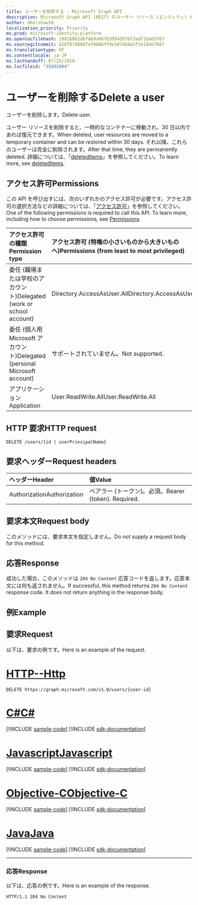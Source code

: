 ```yaml
---
title: ユーザーを削除する - Microsoft Graph API
description: Microsoft Graph API (REST) のユーザー リソース (エンティティ) の削除方法について説明します。
author: dkershaw10
localization_priority: Priority
ms.prod: microsoft-identity-platform
ms.openlocfilehash: 198268b2dbfdb9a06fb3954387673adf1bab5f67
ms.sourcegitcommit: b18f978808fef800bff9e587464a5f3e18eb7687
ms.translationtype: HT
ms.contentlocale: ja-JP
ms.lasthandoff: 07/25/2019
ms.locfileid: "35892604"
---
```

# <a name="delete-a-user"></a><span data-ttu-id="660b8-103">ユーザーを削除する</span><span class="sxs-lookup"><span data-stu-id="660b8-103">Delete a user</span></span>

<span data-ttu-id="660b8-104">ユーザーを削除します。</span><span class="sxs-lookup"><span data-stu-id="660b8-104">Delete user.</span></span>  

<span data-ttu-id="660b8-105">ユーザー リソースを削除すると、一時的なコンテナーに移動され、30 日以内であれば復元できます。</span><span class="sxs-lookup"><span data-stu-id="660b8-105">When deleted, user resources are moved to a temporary container and can be restored within 30 days.</span></span>  <span data-ttu-id="660b8-106">それ以降、これらのユーザーは完全に削除されます。</span><span class="sxs-lookup"><span data-stu-id="660b8-106">After that time, they are permanently deleted.</span></span>  <span data-ttu-id="660b8-107">詳細については、「[deletedItems](../resources/directory.md)」を参照してください。</span><span class="sxs-lookup"><span data-stu-id="660b8-107">To learn more, see [deletedItems](../resources/directory.md).</span></span>

## <a name="permissions"></a><span data-ttu-id="660b8-108">アクセス許可</span><span class="sxs-lookup"><span data-stu-id="660b8-108">Permissions</span></span>

<span data-ttu-id="660b8-p102">この API を呼び出すには、次のいずれかのアクセス許可が必要です。アクセス許可の選択方法などの詳細については、「[アクセス許可](/graph/permissions-reference)」を参照してください。</span><span class="sxs-lookup"><span data-stu-id="660b8-p102">One of the following permissions is required to call this API. To learn more, including how to choose permissions, see [Permissions](/graph/permissions-reference).</span></span>

|<span data-ttu-id="660b8-111">アクセス許可の種類</span><span class="sxs-lookup"><span data-stu-id="660b8-111">Permission type</span></span>      | <span data-ttu-id="660b8-112">アクセス許可 (特権の小さいものから大きいものへ)</span><span class="sxs-lookup"><span data-stu-id="660b8-112">Permissions (from least to most privileged)</span></span>              |
|:--------------------|:---------------------------------------------------------|
|<span data-ttu-id="660b8-113">委任 (職場または学校のアカウント)</span><span class="sxs-lookup"><span data-stu-id="660b8-113">Delegated (work or school account)</span></span> | <span data-ttu-id="660b8-114">Directory.AccessAsUser.All</span><span class="sxs-lookup"><span data-stu-id="660b8-114">Directory.AccessAsUser.All</span></span>    |
|<span data-ttu-id="660b8-115">委任 (個人用 Microsoft アカウント)</span><span class="sxs-lookup"><span data-stu-id="660b8-115">Delegated (personal Microsoft account)</span></span> | <span data-ttu-id="660b8-116">サポートされていません。</span><span class="sxs-lookup"><span data-stu-id="660b8-116">Not supported.</span></span>    |
|<span data-ttu-id="660b8-117">アプリケーション</span><span class="sxs-lookup"><span data-stu-id="660b8-117">Application</span></span> | <span data-ttu-id="660b8-118">User.ReadWrite.All</span><span class="sxs-lookup"><span data-stu-id="660b8-118">User.ReadWrite.All</span></span> |

## <a name="http-request"></a><span data-ttu-id="660b8-119">HTTP 要求</span><span class="sxs-lookup"><span data-stu-id="660b8-119">HTTP request</span></span>

<!-- { "blockType": "ignored" } -->
```http
DELETE /users/{id | userPrincipalName}
```

## <a name="request-headers"></a><span data-ttu-id="660b8-120">要求ヘッダー</span><span class="sxs-lookup"><span data-stu-id="660b8-120">Request headers</span></span>

| <span data-ttu-id="660b8-121">ヘッダー</span><span class="sxs-lookup"><span data-stu-id="660b8-121">Header</span></span>       | <span data-ttu-id="660b8-122">値</span><span class="sxs-lookup"><span data-stu-id="660b8-122">Value</span></span>|
|:-----------|:------|
| <span data-ttu-id="660b8-123">Authorization</span><span class="sxs-lookup"><span data-stu-id="660b8-123">Authorization</span></span>  | <span data-ttu-id="660b8-p103">ベアラー {トークン}。必須。</span><span class="sxs-lookup"><span data-stu-id="660b8-p103">Bearer {token}. Required.</span></span>  |

## <a name="request-body"></a><span data-ttu-id="660b8-126">要求本文</span><span class="sxs-lookup"><span data-stu-id="660b8-126">Request body</span></span>

<span data-ttu-id="660b8-127">このメソッドには、要求本文を指定しません。</span><span class="sxs-lookup"><span data-stu-id="660b8-127">Do not supply a request body for this method.</span></span>

## <a name="response"></a><span data-ttu-id="660b8-128">応答</span><span class="sxs-lookup"><span data-stu-id="660b8-128">Response</span></span>

<span data-ttu-id="660b8-p104">成功した場合、このメソッドは `204 No Content` 応答コードを返します。応答本文には何も返されません。</span><span class="sxs-lookup"><span data-stu-id="660b8-p104">If successful, this method returns `204 No Content` response code. It does not return anything in the response body.</span></span>

## <a name="example"></a><span data-ttu-id="660b8-131">例</span><span class="sxs-lookup"><span data-stu-id="660b8-131">Example</span></span>

## <a name="request"></a><span data-ttu-id="660b8-132">要求</span><span class="sxs-lookup"><span data-stu-id="660b8-132">Request</span></span>

<span data-ttu-id="660b8-133">以下は、要求の例です。</span><span class="sxs-lookup"><span data-stu-id="660b8-133">Here is an example of the request.</span></span>

# <a name="httptabhttp"></a>[<span data-ttu-id="660b8-134">HTTP</span><span class="sxs-lookup"><span data-stu-id="660b8-134">--Http</span></span>](#tab/http)
<!-- {
  "blockType": "request",
  "name": "delete_user"
}-->
```http
DELETE https://graph.microsoft.com/v1.0/users/{user-id}
```
# <a name="ctabcsharp"></a>[<span data-ttu-id="660b8-135">C#</span><span class="sxs-lookup"><span data-stu-id="660b8-135">C#</span></span>](#tab/csharp)
[!INCLUDE [sample-code](../includes/snippets/csharp/delete-user-csharp-snippets.md)]
[!INCLUDE [sdk-documentation](../includes/snippets/snippets-sdk-documentation-link.md)]

# <a name="javascripttabjavascript"></a>[<span data-ttu-id="660b8-136">Javascript</span><span class="sxs-lookup"><span data-stu-id="660b8-136">Javascript</span></span>](#tab/javascript)
[!INCLUDE [sample-code](../includes/snippets/javascript/delete-user-javascript-snippets.md)]
[!INCLUDE [sdk-documentation](../includes/snippets/snippets-sdk-documentation-link.md)]

# <a name="objective-ctabobjc"></a>[<span data-ttu-id="660b8-137">Objective-C</span><span class="sxs-lookup"><span data-stu-id="660b8-137">Objective-C</span></span>](#tab/objc)
[!INCLUDE [sample-code](../includes/snippets/objc/delete-user-objc-snippets.md)]
[!INCLUDE [sdk-documentation](../includes/snippets/snippets-sdk-documentation-link.md)]

# <a name="javatabjava"></a>[<span data-ttu-id="660b8-138">Java</span><span class="sxs-lookup"><span data-stu-id="660b8-138">Java</span></span>](#tab/java)
[!INCLUDE [sample-code](../includes/snippets/java/delete-user-java-snippets.md)]
[!INCLUDE [sdk-documentation](../includes/snippets/snippets-sdk-documentation-link.md)]

---

### <a name="response"></a><span data-ttu-id="660b8-139">応答</span><span class="sxs-lookup"><span data-stu-id="660b8-139">Response</span></span>

<span data-ttu-id="660b8-140">以下は、応答の例です。</span><span class="sxs-lookup"><span data-stu-id="660b8-140">Here is an example of the response.</span></span> 
<!-- {
  "blockType": "response",
  "truncated": true
} -->
```http
HTTP/1.1 204 No Content
```

<!-- uuid: 8fcb5dbc-d5aa-4681-8e31-b001d5168d79
2015-10-25 14:57:30 UTC -->
<!-- {
  "type": "#page.annotation",
  "description": "Delete user",
  "keywords": "",
  "section": "documentation",
  "tocPath": "",
  "suppressions": [
  ]
}-->
